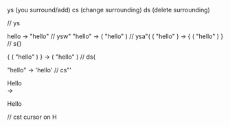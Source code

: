 ys (you surround/add)
cs (change surrounding)
ds (delete surrounding)

// ys<motion><delimiter>

hello -> "hello" // ysw"
"hello" -> ( "hello" ) // ysa"(
( "hello" ) -> { ( "hello" ) } // s{}

{ ( "hello" ) } -> ( "hello" ) // ds{

"hello" -> 'hello' // cs"'

<div>Hello</div> -> <p>Hello</p> // cst cursor on H
